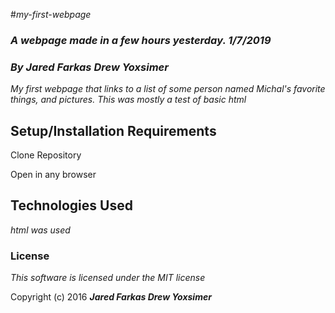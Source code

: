 #_my-first-webpage_

### _A webpage made in a few hours yesterday. 1/7/2019_

### _By **Jared Farkas Drew Yoxsimer**_

_My first webpage that links to a list of some person named Michal's favorite things, and pictures. This was mostly a test of basic html_

## Setup/Installation Requirements

Clone Repository

Open in any browser

## Technologies Used
_html was used_

### License

*This software is licensed under the MIT license*

Copyright (c) 2016 **_Jared Farkas Drew Yoxsimer_**
